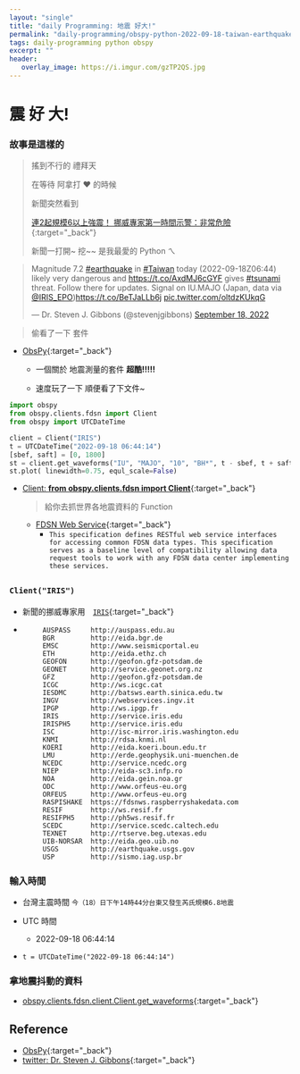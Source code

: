 ```yaml
---
layout: "single"
title: "daily Programming: 地震 好大!"
permalink: "daily-programming/obspy-python-2022-09-18-taiwan-earthquake"
tags: daily-programming python obspy
excerpt: ""
header:
   overlay_image: https://i.imgur.com/gzTP2QS.jpg
---
```


# 震 好 大!

### 故事是這樣的

> 搖到不行的 禮拜天
>
> 在等待 阿拿打 ❤️ 的時候 
>
> 新聞突然看到
>
> [連2起規模6以上強震！ 挪威專家第一時間示警：非常危險](https://www.ettoday.net/news/20220918/2340736.htm){:target="_back"}
>
> 新聞一打開~ 挖~~ 是我最愛的 Python ㄟ

<blockquote class="twitter-tweet"><p lang="en" dir="ltr">Magnitude 7.2 <a href="https://twitter.com/hashtag/earthquake?src=hash&amp;ref_src=twsrc%5Etfw">#earthquake</a> in <a href="https://twitter.com/hashtag/Taiwan?src=hash&amp;ref_src=twsrc%5Etfw">#Taiwan</a> today (2022-09-18Z06:44) likely very dangerous and <a href="https://t.co/AxdMJ6cGYF">https://t.co/AxdMJ6cGYF</a> gives <a href="https://twitter.com/hashtag/tsunami?src=hash&amp;ref_src=twsrc%5Etfw">#tsunami</a> threat. Follow there for updates. Signal on IU.MAJO (Japan, data via <a href="https://twitter.com/IRIS_EPO?ref_src=twsrc%5Etfw">@IRIS_EPO</a>)<a href="https://t.co/BeTJaLLb6j">https://t.co/BeTJaLLb6j</a> <a href="https://t.co/oltdzKUkqG">pic.twitter.com/oltdzKUkqG</a></p>&mdash; Dr. Steven J. Gibbons (@stevenjgibbons) <a href="https://twitter.com/stevenjgibbons/status/1571396253900066817?ref_src=twsrc%5Etfw">September 18, 2022</a></blockquote> <script async src="https://platform.twitter.com/widgets.js" charset="utf-8"></script>

>
> 偷看了一下 套件

- [ObsPy](https://docs.obspy.org/){:target="_back"}

   - 一個關於 地震測量的套件 **超酷!!!!!**

   - 速度玩了一下 順便看了下文件~


~~~py
import obspy
from obspy.clients.fdsn import Client
from obspy import UTCDateTime

client = Client("IRIS")
t = UTCDateTime("2022-09-18 06:44:14")
[sbef, saft] = [0, 1800]
st = client.get_waveforms("IU", "MAJO", "10", "BH*", t - sbef, t + saft)
st.plot( linewidth=0.75, equl_scale=False)
~~~

- [Client: **from obspy.clients.fdsn import Client**](){:target="_back"}
   
   > 給你去抓世界各地震資料的 Function
  
   - [FDSN Web Service](https://www.fdsn.org/webservices/){:target="_back"}
      - `This specification defines RESTful web service interfaces for accessing common FDSN data types. This specification serves as a baseline level of compatibility allowing data request tools to work with any FDSN data center implementing these services.`


### `Client("IRIS")` 　　　　
   - 新聞的挪威專家用　[`IRIS`](http://service.iris.edu){:target="_back"}  
   
   - ~~~
          AUSPASS     http://auspass.edu.au
          BGR         http://eida.bgr.de
          EMSC        http://www.seismicportal.eu
          ETH         http://eida.ethz.ch
          GEOFON      http://geofon.gfz-potsdam.de
          GEONET      http://service.geonet.org.nz
          GFZ         http://geofon.gfz-potsdam.de
          ICGC        http://ws.icgc.cat
          IESDMC      http://batsws.earth.sinica.edu.tw
          INGV        http://webservices.ingv.it
          IPGP        http://ws.ipgp.fr
          IRIS        http://service.iris.edu
          IRISPH5     http://service.iris.edu
          ISC         http://isc-mirror.iris.washington.edu
          KNMI        http://rdsa.knmi.nl
          KOERI       http://eida.koeri.boun.edu.tr
          LMU         http://erde.geophysik.uni-muenchen.de
          NCEDC       http://service.ncedc.org
          NIEP        http://eida-sc3.infp.ro
          NOA         http://eida.gein.noa.gr
          ODC         http://www.orfeus-eu.org
          ORFEUS      http://www.orfeus-eu.org
          RASPISHAKE  https://fdsnws.raspberryshakedata.com
          RESIF       http://ws.resif.fr
          RESIFPH5    http://ph5ws.resif.fr
          SCEDC       http://service.scedc.caltech.edu
          TEXNET      http://rtserve.beg.utexas.edu
          UIB-NORSAR  http://eida.geo.uib.no
          USGS        http://earthquake.usgs.gov
          USP         http://sismo.iag.usp.br
      ~~~

### 輸入時間

- 台灣主震時間 `今（18）日下午14時44分台東又發生芮氏規模6.8地震`
- UTC 時間
   - 2022-09-18 06:44:14

- `t = UTCDateTime("2022-09-18 06:44:14")`

### 拿地震抖動的資料

- [obspy.clients.fdsn.client.Client.get_waveforms](https://docs.obspy.org/packages/autogen/obspy.clients.fdsn.client.Client.get_waveforms.html?highlight=get_wave#obspy.clients.fdsn.client.Client.get_waveforms){:target="_back"}

## Reference

- [ObsPy](https://docs.obspy.org/){:target="_back"}
- [twitter: Dr. Steven J. Gibbons](https://twitter.com/stevenjgibbons){:target="_back"}